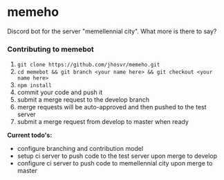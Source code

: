 # memeho

Discord bot for the server "memellennial city". What more is there to say?

### Contributing to memebot
1. `git clone https://github.com/jhosvr/memeho.git`
2. `cd memebot && git branch <your name here> && git checkout <your name here>`
3. `npm install`
4. commit your code and push it
5. submit a merge request to the develop branch
6. merge requests will be auto-approved and then pushed to the test server
7. submit a merge request from develop to master when ready


**Current todo's:**
* configure branching and contribution model
* setup ci server to push code to the test server upon merge to develop
* configure ci server to push code to memellennial city upon merge to master
